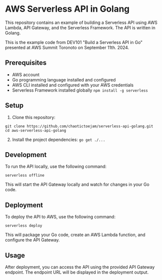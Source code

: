 # AWS Serverless API in Golang

This repository contains an example of building a Serverless API using AWS Lambda, API Gateway, and the Serverless Framework. The API is written in Golang. 

This is the example code from DEV101 "Build a Serverless API in Go" presented at AWS Summit Toronoto on September 11th. 2024.

## Prerequisites

* AWS account
* Go programming language installed and configured
* AWS CLI installed and configured with your AWS credentials
* Serverless Framework installed globally `npm install -g serverless`

## Setup

1. Clone this repository:
```
git clone https://github.com/chaotictoejam/serverless-api-golang.git
cd aws-serverless-api-golang
```

2. Install the project dependencies: `go get ./...`

## Development
To run the API locally, use the following command:

```
serverless offline
```

This will start the API Gateway locally and watch for changes in your Go code.

## Deployment

To deploy the API to AWS, use the following command:

```
serverless deploy
```

This will package your Go code, create an AWS Lambda function, and configure the API Gateway.

## Usage

After deployment, you can access the API using the provided API Gateway endpoint. The endpoint URL will be displayed in the deployment output.